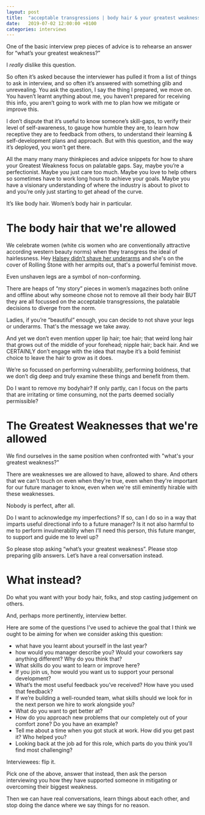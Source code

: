 ```yaml
---
layout: post
title:  "acceptable transgressions | body hair & your greatest weakness"
date:   2019-07-02 12:00:00 +0100
categories: interviews
---
```


One of the basic interview prep pieces of advice is to rehearse an answer for “what’s your greatest weakness?”

I _really_ dislike this question.

So often it’s asked because the interviewer has pulled it from a list of things to ask in interview, and so often it’s answered with something glib and unrevealing. You ask the question, I say the thing I prepared, we move on. You haven’t learnt anything about me, you haven’t prepared for receiving this info, you aren’t going to work with me to plan how we mitigate or improve this. 

I don’t dispute that it’s useful to know someone’s skill-gaps, to verify their level of self-awareness, to gauge how humble they are, to learn how receptive they are to feedback from others, to understand their learning & self-development plans and approach. But with this question, and the way it’s deployed, you won’t get there. 

All the many many many thinkpieces and advice snippets for how to share your Greatest Weakness focus on palatable gaps. Say, maybe you’re a perfectionist. Maybe you just care too much. Maybe you love to help others so sometimes have to work long hours to achieve your goals. Maybe you have a visionary understanding of where the industry is about to pivot to and you’re only just starting to get ahead of the curve.

It’s like body hair. Women’s body hair in particular.

# The body hair that we're allowed

We celebrate women (white cis women who are conventionally attractive according western beauty norms) when they transgress the ideal of hairlessness. Hey [Halsey didn’t shave her underarms](https://www.teenvogue.com/story/halsey-unshaven-armpits-rolling-stone-cover) and she's on the cover of Rolling Stone with her armpits out, that's a powerful feminist move.

Even unshaven legs are a symbol of non-conforming. 

There are heaps of “my story” pieces in women’s magazines both online and offline about why someone chose not to remove all their body hair BUT they are all focussed on the acceptable transgressions, the palatable decisions to diverge from the norm.

Ladies, if you’re “beautiful” enough, you can decide to not shave your legs or underarms. That's the message we take away.

And yet we don’t even mention upper lip hair; toe hair; that weird long hair that grows out of the middle of your forehead; nipple hair; back hair. And we CERTAINLY don’t engage with the idea that maybe it’s a bold feminist choice to leave the hair to grow as it does. 

We’re so focussed on performing vulnerability, performing boldness, that we don’t dig deep and truly examine these things and benefit from them. 

Do I want to remove my bodyhair? If only partly, can I focus on the parts that are irritating or time consuming, not the parts deemed socially permissible?

# The Greatest Weaknesses that we're allowed

We find ourselves in the same position when confronted with "what's your greatest weakness?"

There are weaknesses we are allowed to have, allowed to share. And others that we can't touch on even when they're true, even when they're important for our future manager to know, even when we're still eminently hirable with these weaknesses.

Nobody is perfect, after all.

Do I want to acknowledge my imperfections? If so, can I do so in a way that imparts useful directional info to a future manager? Is it not also harmful to me to perform invulnerability when I’ll need this person, this future manger, to support and guide me to level up?

So please stop asking “what’s your greatest weakness”. Please stop preparing glib answers. Let’s have a real conversation instead.

# What instead?

Do what you want with your body hair, folks, and stop casting judgement on others.

And, perhaps more pertinently, interview better.

Here are some of the questions I've used to achieve the goal that I think we ought to be aiming for when we consider asking this question:
* what have you learnt about yourself in the last year?
* how would you manager describe you? Would your coworkers say anything different? Why do you think that?
* What skills do you want to learn or improve here?
* If you join us, how would you want us to support your personal development?
* What’s the most useful feedback you’ve received? How have you used that feedback?
* If we’re building a well-rounded team, what skills should we look for in the next person we hire to work alongside you?
* What do you want to get better at?
* How do you approach new problems that our completely out of your comfort zone? Do you have an example?
* Tell me about a time when you got stuck at work. How did you get past it? Who helped you?
* Looking back at the job ad for this role, which parts do you think you’ll find most challenging?

Interviewees: flip it.

Pick one of the above, answer that instead, then ask the person interviewing you how they have supported someone in mitigating or overcoming their biggest weakness. 

Then we can have real conversations, learn things about each other, and stop doing the dance where we say things for no reason.